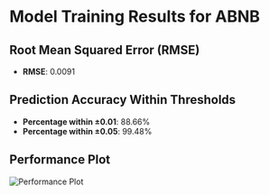 # Model Training Results for ABNB

## Root Mean Squared Error (RMSE)
- **RMSE**: 0.0091

## Prediction Accuracy Within Thresholds
- **Percentage within ±0.01**: 88.66%
- **Percentage within ±0.05**: 99.48%

## Performance Plot
![Performance Plot](../imgs/ABNB.png)
